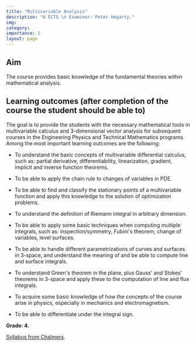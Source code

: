```yaml
---
title: "Multivariable Analysis"
description: "6 ECTS \n Examiner: Peter Hegarty."
img:
category: 
importance: 1
layout: page
---
```


## Aim

The course provides basic knowledge of the fundamental theories within mathematical analysis.

## Learning outcomes (after completion of the course the student should be able to)

The goal is to provide the students with the necessary mathematical tools in multivariable calculus and 3-dimensional vector analysis for subsequent courses in the Engineering Physics and Technical Mathematics programs. Among the most important learning outcomes are the following:

- To understand the basic concepts of multivariable differential calculus, such as: partial derivative, differentiability, linearization, gradient, implicit and inverse function theorems.

- To be able to apply the chain rule to changes of variables in PDE.

- To be able to find and classify the stationary points of a multivariable function and apply this knowledge to the solution of optimization problems.

- To understand the definition of Riemann integral in arbitrary dimension.

- To be able to apply some basic techniques when computing multiple integrals, such as: inspection/symmetry, Fubini's theorem, change of variables, level surfaces.

- To be able to handle different parametrizations of curves and surfaces in 3-space, and understand the meaning of and be able to compute line and surface integrals.

- To understand Green's theorem in the plane, plus Gauss' and Stokes' theorems in 3-space and apply these to the computation of line and flux integrals.

- To acquire some basic knowledge of how the concepts of the course arise in physics, especially in mechanics and electromagnetism.

- To be able to differentiate under the integral sign.

**Grade: 4.**

[Syllabus from Chalmers](https://www.chalmers.se/en/education/your-studies/find-course-and-programme-syllabi/course-syllabus/MVE035/?acYear=2020%2F2021).
